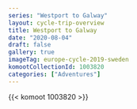 ```yaml
---
series: "Westport to Galway"
layout: cycle-trip-overview
title: Westport to Galway
date: "2020-08-04"
draft: false
gallery: true
imageTag: europe-cycle-2019-sweden
komootCollectionId: 1003820
categories: ["Adventures"]
---
```


{{< komoot 1003820 >}}